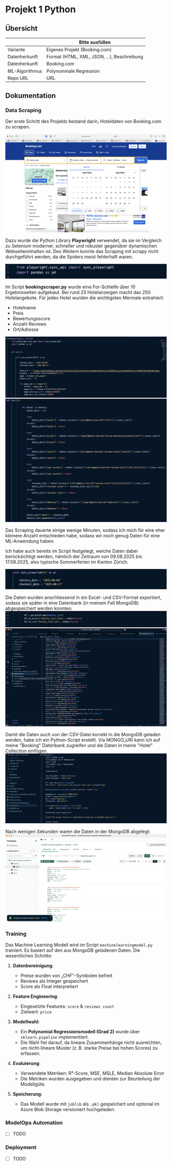 ﻿# Projekt 1 Python

## Übersicht

| | Bitte ausfüllen |
| -------- | ------- |
| Variante | Eigenes Projekt (Booking.com) |
| Datenherkunft | Format (HTML, XML, JSON, ...), Beschreibung |
| Datenherkunft | Booking.com |
| ML-Algorithmus | Polynominale Regression |
| Repo URL | URL |

## Dokumentation

### Data Scraping

Der erste Schritt des Projekts bestand darin, Hoteldaten von Booking.com zu scrapen.

<img src="images/booking.png" alt="Web App" style="max-width: 100%; height: auto;">

Dazu wurde die Python Library **Playwright** verwendet, da sie im Vergleich zu Selenium moderner, schneller und robuster gegenüber dynamischen Webseiteninhalten ist. Des Weitern konnte das Scraping mit scrapy nicht durchgeführt werden, da die Spiders meist fehlerhaft waren. 

<img src="images/playwright.png" alt="Web App" style="max-width: 100%; height: auto;">

Im Script **bookingscraper.py** wurde eine For-Schleife über 10 Ergebnisseiten aufgebaut. Bei rund 25 Hotelanzeigen macht das 250 Hotelangebote. Für jedes Hotel wurden die wichtigsten Mermale extrahiert:
- Hotelname
- Preis
- Bewertungsscore
- Anzahl Reviews
- Ort/Adresse

<img src="images/scraper_1.png" alt="Web App" style="max-width: 100%; height: auto;">
<img src="images/forschleife.png" alt="Web App" style="max-width: 100%; height: auto;">

Das Scraping dauerte einige wenige Minuten, sodass ich mich für eine eher kleinere Anzahl entschieden habe, sodass wir noch genug Daten für eine ML-Anwendung haben.

Ich habe auch bereits im Script festgelegt, welche Daten dabei berücksichtigt werden, nämlich der Zeitraum von 09.08.2025 bis 17.08.2025, also typische Sommerferien im Kanton Zürich. 

<img src="images/buchungsdatum.png" alt="Web App" style="max-width: 100%; height: auto;">

Die Daten wurden anschliessend in ein Excel- und CSV-Format exportiert, sodass sie später in eine Datenbank (in meinem Fall MongoDB) abgespeichert werden konnten. 
<img src="images/exportcsv.png" alt="Web App" style="max-width: 100%; height: auto;">
<img src="images/csvdaten.png" alt="Web App" style="max-width: 100%; height: auto;">

Damit die Daten auch von der CSV-Datei korrekt in die MongoDB geladen werden, habe ich ein Python-Script erstellt. Via MONGO_URI kann ich auf meine "Booking" Datenbank zugreifen und die Daten in meine "Hotel" Collection einfügen. 
<img src="images/mongodbpipeline.png" alt="Web App" style="max-width: 100%; height: auto;">

Nach wenigen Sekunden waren die Daten in der MongoDB abgelegt:
<img src="images/mongodbansicht.png" alt="Web App" style="max-width: 100%; height: auto;">

### Training

Das Machine Learning Modell wird im Script `machinelearningmodel.py` trainiert. Es basiert auf den aus MongoDB geladenen Daten. Die wesentlichen Schritte:

1. **Datenbereinigung**:
   - Preise wurden von „CHF“-Symbolen befreit
   - Reviews als Integer gespeichert
   - Score als Float interpretiert

2. **Feature Engineering**:
   - Eingesetzte Features: `score` & `reviews count`
   - Zielwert: `price`

3. **Modellwahl**:
   - Ein **Polynomial Regressionsmodell (Grad 2)** wurde über `sklearn.pipeline` implementiert.
   - Die Wahl fiel darauf, da lineare Zusammenhänge nicht ausreichten, um nicht-lineare Muster (z. B. starke Preise bei hohen Scores) zu erfassen.

4. **Evaluierung**:
   - Verwendete Metriken: R²-Score, MSE, MSLE, Median Absolute Error
   - Die Metriken wurden ausgegeben und dienten zur Beurteilung der Modellgüte.

5. **Speicherung**:
   - Das Modell wurde mit `joblib` als `.pkl` gespeichert und optional im Azure Blob Storage versioniert hochgeladen.

### ModelOps Automation

* [ ] TODO

### Deployment

* [ ] TODO
